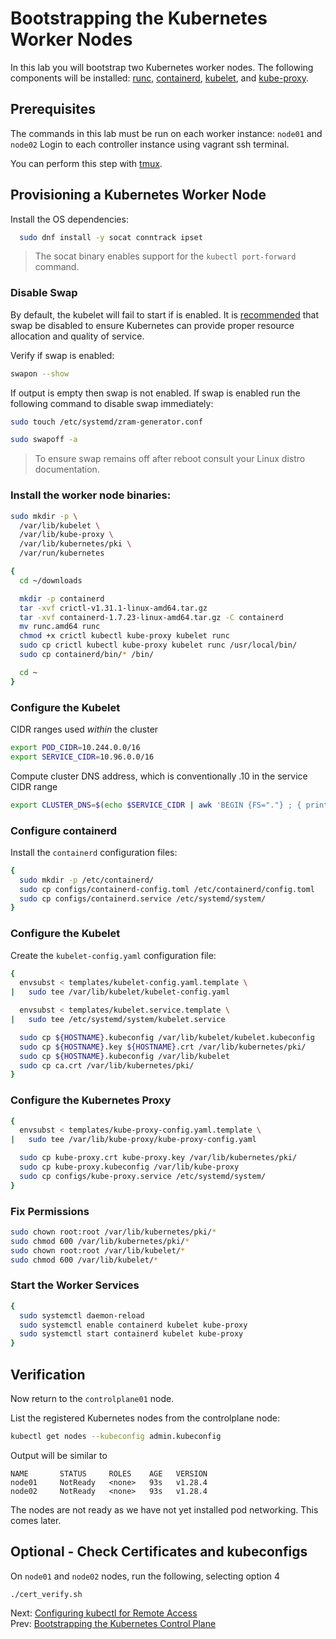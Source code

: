 # Bootstrapping the Kubernetes Worker Nodes

In this lab you will bootstrap two Kubernetes worker nodes. The following components will be installed: [runc](https://github.com/opencontainers/runc), [containerd](https://github.com/containerd/containerd), [kubelet](https://kubernetes.io/docs/admin/kubelet), and [kube-proxy](https://kubernetes.io/docs/concepts/cluster-administration/proxies).

## Prerequisites

The commands in this lab must be run on each worker instance: `node01` and `node02` Login to each controller instance using vagrant ssh terminal.

You can perform this step with [tmux](01-prerequisites.md#running-commands-in-parallel-with-tmux).

## Provisioning a Kubernetes Worker Node

[//]: # (host:node01-node02)

Install the OS dependencies:

```bash
  sudo dnf install -y socat conntrack ipset
```

> The socat binary enables support for the `kubectl port-forward` command.

### Disable Swap

By default, the kubelet will fail to start if is enabled. It is [recommended](https://github.com/kubernetes/kubernetes/issues/7294) that swap be disabled to ensure Kubernetes can provide proper resource allocation and quality of service.

Verify if swap is enabled:

```bash
swapon --show
```

If output is empty then swap is not enabled. If swap is enabled run the following command to disable swap immediately:

```bash
sudo touch /etc/systemd/zram-generator.conf 

sudo swapoff -a
```

> To ensure swap remains off after reboot consult your Linux distro documentation.

### Install the worker node binaries:

```bash
sudo mkdir -p \
  /var/lib/kubelet \
  /var/lib/kube-proxy \
  /var/lib/kubernetes/pki \
  /var/run/kubernetes
```

```bash
{
  cd ~/downloads

  mkdir -p containerd
  tar -xvf crictl-v1.31.1-linux-amd64.tar.gz
  tar -xvf containerd-1.7.23-linux-amd64.tar.gz -C containerd
  mv runc.amd64 runc
  chmod +x crictl kubectl kube-proxy kubelet runc 
  sudo cp crictl kubectl kube-proxy kubelet runc /usr/local/bin/
  sudo cp containerd/bin/* /bin/

  cd ~
}
```

### Configure the Kubelet

CIDR ranges used *within* the cluster

```bash
export POD_CIDR=10.244.0.0/16
export SERVICE_CIDR=10.96.0.0/16
```

Compute cluster DNS address, which is conventionally .10 in the service CIDR range

```bash
export CLUSTER_DNS=$(echo $SERVICE_CIDR | awk 'BEGIN {FS="."} ; { printf("%s.%s.%s.10", $1, $2, $3) }')
```

### Configure containerd

Install the `containerd` configuration files:

```bash
{
  sudo mkdir -p /etc/containerd/
  sudo cp configs/containerd-config.toml /etc/containerd/config.toml
  sudo cp configs/containerd.service /etc/systemd/system/
}
```

### Configure the Kubelet

Create the `kubelet-config.yaml` configuration file:

```bash
{
  envsubst < templates/kubelet-config.yaml.template \
|   sudo tee /var/lib/kubelet/kubelet-config.yaml

  envsubst < templates/kubelet.service.template \
|   sudo tee /etc/systemd/system/kubelet.service

  sudo cp ${HOSTNAME}.kubeconfig /var/lib/kubelet/kubelet.kubeconfig
  sudo cp ${HOSTNAME}.key ${HOSTNAME}.crt /var/lib/kubernetes/pki/
  sudo cp ${HOSTNAME}.kubeconfig /var/lib/kubelet
  sudo cp ca.crt /var/lib/kubernetes/pki/
}
```

### Configure the Kubernetes Proxy

```bash
{
  envsubst < templates/kube-proxy-config.yaml.template \
|   sudo tee /var/lib/kube-proxy/kube-proxy-config.yaml

  sudo cp kube-proxy.crt kube-proxy.key /var/lib/kubernetes/pki/
  sudo cp kube-proxy.kubeconfig /var/lib/kube-proxy
  sudo cp configs/kube-proxy.service /etc/systemd/system/
}
```

### Fix Permissions

```bash
sudo chown root:root /var/lib/kubernetes/pki/*
sudo chmod 600 /var/lib/kubernetes/pki/*
sudo chown root:root /var/lib/kubelet/*
sudo chmod 600 /var/lib/kubelet/*
```

### Start the Worker Services

```bash
{
  sudo systemctl daemon-reload
  sudo systemctl enable containerd kubelet kube-proxy
  sudo systemctl start containerd kubelet kube-proxy
}
```

## Verification

[//]: # (host:controlplane01)

Now return to the `controlplane01` node.

List the registered Kubernetes nodes from the controlplane node:

```bash
kubectl get nodes --kubeconfig admin.kubeconfig
```

Output will be similar to

```
NAME       STATUS     ROLES    AGE   VERSION
node01     NotReady   <none>   93s   v1.28.4
node02     NotReady   <none>   93s   v1.28.4
```

The nodes are not ready as we have not yet installed pod networking. This comes later.


## Optional - Check Certificates and kubeconfigs

On `node01` and `node02` nodes, run the following, selecting option 4

[//]: # (command:./cert_verify.sh 4)

```
./cert_verify.sh
```

Next: [Configuring kubectl for Remote Access](./10-configuring-kubectl.md)<br>
Prev: [Bootstrapping the Kubernetes Control Plane](./08-bootstrapping-kubernetes-controllers.md)
